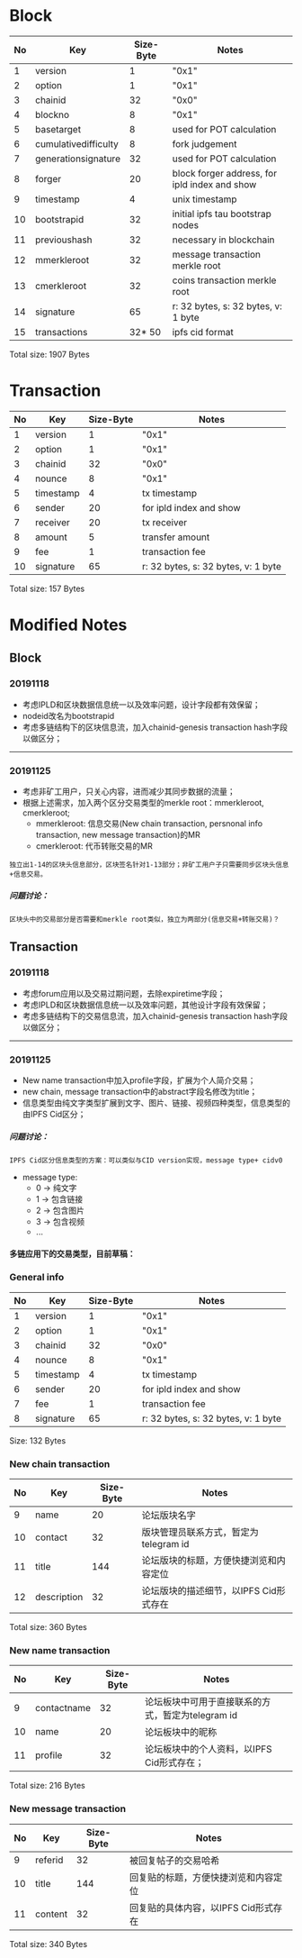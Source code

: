 # Block
 No              |  Key           | Size-Byte        |  Notes
 ----------------|----------------|------------------|----------------------
 1   |version        | 1          |  "0x1"
 2   |option         | 1          |  "0x1"
 3   |chainid        | 32         |  "0x0"
 4   |blockno        | 8          |  "0x1"
 5   |basetarget     | 8          |  used for POT calculation
 6   |cumulativedifficulty    | 8       | fork judgement
 7   |generationsignature     | 32      | used for POT calculation
 8   |forger       | 20       | block forger address, for ipld index and show
 9   |timestamp    | 4        | unix timestamp
 10  |bootstrapid  | 32       | initial ipfs tau bootstrap nodes
 11  |previoushash | 32       |  necessary in blockchain
 12  |mmerkleroot  | 32       |  message transaction merkle root
 13  |cmerkleroot  | 32       |  coins transaction merkle root
 14  |signature    | 65       | r: 32 bytes, s: 32 bytes, v: 1 byte
 15  |transactions | 32* 50   | ipfs cid format
 
 Total size: 1907 Bytes
 
# Transaction
 No              |  Key           | Size-Byte        |  Notes
 ----------------|----------------|------------------|----------------------
1   | version       | 1        |  "0x1"
2   | option        | 1        |  "0x1"
3   | chainid       | 32       |  "0x0"
4   | nounce        | 8        |  "0x1"
5   | timestamp     | 4        | tx timestamp
6   | sender        | 20       | for ipld index and show
7   | receiver      | 20       | tx receiver
8   | amount        | 5        | transfer amount
9   | fee           | 1        | transaction fee
10  | signature     | 65       | r: 32 bytes, s: 32 bytes, v: 1 byte
  
Total size: 157 Bytes

# Modified Notes
## Block
### 20191118
- 考虑IPLD和区块数据信息统一以及效率问题，设计字段都有效保留；
- nodeid改名为bootstrapid
- 考虑多链结构下的区块信息流，加入chainid-genesis transaction hash字段以做区分；
---
### 20191125
- 考虑非矿工用户，只关心内容，进而减少其同步数据的流量；
- 根据上述需求，加入两个区分交易类型的merkle root：mmerkleroot, cmerkleroot;  
   - mmerkleroot: 信息交易(New chain transaction, persnonal info transaction, new message transaction)的MR
   - cmerkleroot: 代币转账交易的MR

```
独立出1-14的区块头信息部分，区块签名针对1-13部分；非矿工用户子只需要同步区块头信息+信息交易。
```
##### 问题讨论：
```
区块头中的交易部分是否需要和merkle root类似，独立为两部分(信息交易+转账交易)？
```

## Transaction
### 20191118
- 考虑forum应用以及交易过期问题，去除expiretime字段；
- 考虑IPLD和区块数据信息统一以及效率问题，其他设计字段有效保留；
- 考虑多链结构下的交易信息流，加入chainid-genesis transaction hash字段以做区分；  
---
### 20191125
- New name transaction中加入profile字段，扩展为个人简介交易；
- new chain, message transaction中的abstract字段名修改为title；
- 信息类型由纯文字类型扩展到文字、图片、链接、视频四种类型，信息类型的由IPFS Cid区分；

##### 问题讨论：
```
IPFS Cid区分信息类型的方案：可以类似与CID version实现，message type+ cidv0
```
- message type:
  - 0 -> 纯文字
  - 1 -> 包含链接
  - 2 -> 包含图片
  - 3 -> 包含视频
  - ...

#### 多链应用下的交易类型，目前草稿：
### General info
 No              |  Key           | Size-Byte        |  Notes
 -------------------|----------------|------------------|----------------------
1   | version           | 1        | "0x1"
2   | option            | 1        | "0x1"
3   | chainid           | 32       | "0x0"
4   | nounce            | 8        | "0x1"
5   | timestamp         | 4        | tx timestamp
6   | sender            | 20       | for ipld index and show
7   | fee               | 1        | transaction fee
8   | signature         | 65       | r: 32 bytes, s: 32 bytes, v: 1 byte

Size: 132 Bytes

### New chain transaction
 No              |  Key           | Size-Byte        |  Notes
 ----------------|----------------|------------------|----------------------
9   | name             | 20       | 论坛版块名字
10  | contact          | 32       | 版块管理员联系方式，暂定为telegram id
11  | title            | 144      | 论坛版块的标题，方便快捷浏览和内容定位
12  | description      | 32       | 论坛版块的描述细节，以IPFS Cid形式存在
  
Total size: 360 Bytes

### New name transaction
 No              |  Key           | Size-Byte        |  Notes
 ----------------------|----------------|------------------|----------------------
9   | contactname      | 32         | 论坛板块中可用于直接联系的方式，暂定为telegram id
10  | name             | 20         | 论坛板块中的昵称
11  | profile          | 32         | 论坛板块中的个人资料，以IPFS Cid形式存在；
  
Total size: 216 Bytes

### New message transaction
 No              |  Key           | Size-Byte        |  Notes
 ----------------|----------------|------------------|----------------------
9   | referid      | 32           | 被回复帖子的交易哈希
10  | title        | 144          | 回复贴的标题，方便快捷浏览和内容定位
11  | content      | 32           | 回复贴的具体内容，以IPFS Cid形式存在
  
Total size: 340 Bytes
